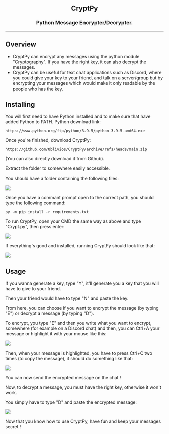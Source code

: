 <h2 align="center">
		CryptPy
</h2>
<h3 align="center">
	Python Message Encrypter/Decrypter.
</h3>

---

## Overview

- CryptPy can encrypt any messages using the python module "Cryptography". If you have the right key, it can also decrypt the messages.
- CryptPy can be useful for text chat applications such as Discord, where you could give your key to your friend, and talk on a server/group but by encrypting your messages which would make it only readable by the people who has the key.

## Installing

You will first need to have Python installed and to make sure that have added Python to PATH.
Python download link:

`https://www.python.org/ftp/python/3.9.5/python-3.9.5-amd64.exe`

Once you're finished, download CryptPy:

`https://github.com/Oblivios/CryptPy/archive/refs/heads/main.zip`

(You can also directly download it from Github).

Extract the folder to somewhere easily accessible.

You should have a folder containing the following files:

<img src="https://gyazo.com/563bdf53bf0bfa2792bb7aebf7910eb1.png">

Once you have a commant prompt open to the correct path, you should type the following command:

`py -m pip install -r requirements.txt`

To run CryptPy, open your CMD the same way as above and type "Crypt.py", then press enter:

<img src="https://gyazo.com/4de4b644cc1a21397f242a589365b6bd.gif">

If everything's good and installed, running CryptPy should look like that:

<img src="https://gyazo.com/ca088ef9a7a462b9ff8481c9c4634144.png">

## Usage

If you wanna generate a key, type "Y", it'll generate you a key that you will have to give to your friend.

Then your friend would have to type "N" and paste the key.

From here, you can choose if you want to encrypt the message (by typing "E") or decrypt a message (by typing "D").

To encrypt, you type "E" and then you write what you want to encrypt, somewhere (for example on a Discord chat) and then, you can Ctrl+A your message or highlight it with your mouse like this:

<img src="https://gyazo.com/312a0a51af1fd1e03babf09b24d05961.gif">

Then, when your message is highlighted, you have to press Ctrl+C two times (to copy the message), it should do something like that:

<img src="https://gyazo.com/f8da797901179ccaf0c8d9e0f1cbe2a4.gif">

You can now send the encrypted message on the chat !

Now, to decrypt a message, you must have the right key, otherwise it won't work.

You simply have to type "D" and paste the encrypted message:

<img src="https://gyazo.com/0455d23d02045a9172190f6750010919.gif">

Now that you know how to use CryptPy, have fun and keep your messages secret !
